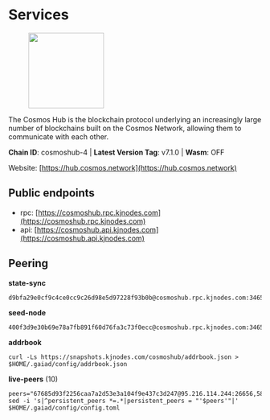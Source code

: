 # Services

<figure><img src="https://raw.githubusercontent.com/kj89/testnet_manuals/main/pingpub/logos/cosmoshub.png" width="150" alt=""><figcaption></figcaption></figure>

The Cosmos Hub is the blockchain protocol underlying an  increasingly large number of blockchains built on the  Cosmos Network, allowing them to communicate with each other.

**Chain ID**: cosmoshub-4 | **Latest Version Tag**: v7.1.0 | **Wasm**: OFF

Website: [https://hub.cosmos.network](https://hub.cosmos.network)


## Public endpoints

* rpc: [https://cosmoshub.rpc.kjnodes.com](https://cosmoshub.rpc.kjnodes.com)
* api: [https://cosmoshub.api.kjnodes.com](https://cosmoshub.api.kjnodes.com)

## Peering

**state-sync**

```
d9bfa29e0cf9c4ce0cc9c26d98e5d97228f93b0b@cosmoshub.rpc.kjnodes.com:34656
```

**seed-node**

```
400f3d9e30b69e78a7fb891f60d76fa3c73f0ecc@cosmoshub.rpc.kjnodes.com:34659
```

**addrbook**
```
curl -Ls https://snapshots.kjnodes.com/cosmoshub/addrbook.json > $HOME/.gaiad/config/addrbook.json
```

**live-peers** (10)
```
peers="67685d93f2256caa7a2d53e3a104f9e437c3d247@95.216.114.244:26656,58b31074c33d34e96c35e071dc97fc1a82410df3@161.97.142.147:26656,d9bfa29e0cf9c4ce0cc9c26d98e5d97228f93b0b@144.76.163.233:34656,8dc4fd0007c74bdf4b7ee1e5a3ab68161cc8f845@142.132.208.213:26656,84cc83cd09a974a234a3fdb5bb4fd46fd856f8ec@142.132.135.239:26656,2122aa0409c6ccd7845e23eb6adb12f1d276665e@34.88.247.213:26656,f8ae898b130457bbbf05fd3d2e9ca4559bd528fd@37.120.245.157:26656,5780219cf20802dc8726cb58a93cc9180a75fcbc@80.190.129.50:56666,213857e741833d17275ea559bb2d0342398cec99@35.245.206.45:26656,34f0e424f747f62e04e8c34fde60013fb4dbc04b@65.108.0.165:14956"
sed -i 's|^persistent_peers *=.*|persistent_peers = "'$peers'"|' $HOME/.gaiad/config/config.toml
```
